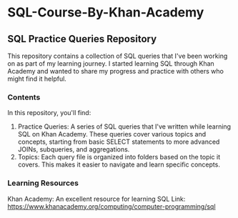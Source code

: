 # SQL-Course-By-Khan-Academy

## SQL Practice Queries Repository
This repository contains a collection of SQL queries that I've been working on as part of my learning journey. I started learning SQL through Khan Academy and wanted to share my progress and practice with others who might find it helpful.

### Contents
In this repository, you'll find:
1. Practice Queries: A series of SQL queries that I've written while learning SQL on Khan Academy. These queries cover various topics and concepts, starting from basic SELECT statements to more advanced JOINs, subqueries, and aggregations.
2. Topics: Each query file is organized into folders based on the topic it covers. This makes it easier to navigate and learn specific concepts.

### Learning Resources
Khan Academy: An excellent resource for learning SQL
Link: https://www.khanacademy.org/computing/computer-programming/sql
